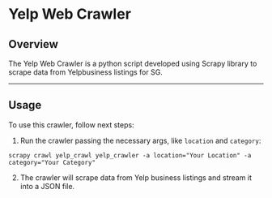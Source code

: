 # Yelp Web Crawler

## Overview
The Yelp Web Crawler is a python script developed using Scrapy library to scrape data from Yelpbusiness listings for SG.

***
## Usage
To use this crawler, follow next steps:
1. Run the crawler passing the necessary args, like `location` and `category`:  
```shell
scrapy crawl yelp_crawl yelp_crawler -a location="Your Location" -a category="Your Category"
```
2. The crawler will scrape data from Yelp business listings and stream it into a JSON file.

